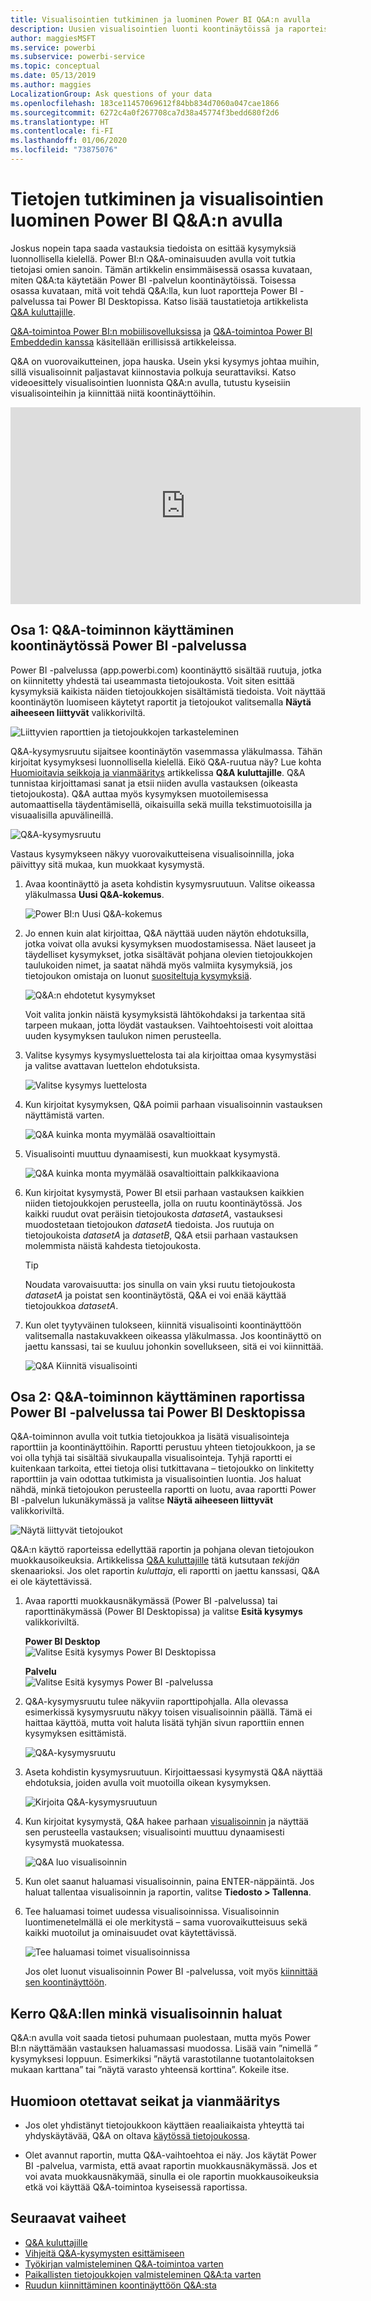 ```yaml
---
title: Visualisointien tutkiminen ja luominen Power BI Q&A:n avulla
description: Uusien visualisointien luonti koontinäytöissä ja raporteissa Power BI:n Q&A-toiminnon avulla.
author: maggiesMSFT
ms.service: powerbi
ms.subservice: powerbi-service
ms.topic: conceptual
ms.date: 05/13/2019
ms.author: maggies
LocalizationGroup: Ask questions of your data
ms.openlocfilehash: 183ce11457069612f84bb834d7060a047cae1866
ms.sourcegitcommit: 6272c4a0f267708ca7d38a45774f3bedd680f2d6
ms.translationtype: HT
ms.contentlocale: fi-FI
ms.lasthandoff: 01/06/2020
ms.locfileid: "73875076"
---
```

# <a name="use-power-bi-qa-to-explore-your-data-and-create-visuals"></a>Tietojen tutkiminen ja visualisointien luominen Power BI Q&A:n avulla

Joskus nopein tapa saada vastauksia tiedoista on esittää kysymyksiä luonnollisella kielellä. Power BI:n Q&A-ominaisuuden avulla voit tutkia tietojasi omien sanoin.  Tämän artikkelin ensimmäisessä osassa kuvataan, miten Q&A:ta käytetään Power BI -palvelun koontinäytöissä. Toisessa osassa kuvataan, mitä voit tehdä Q&A:lla, kun luot raportteja Power BI -palvelussa tai Power BI Desktopissa. Katso lisää taustatietoja artikkelista [Q&A kuluttajille](consumer/end-user-q-and-a.md). 

[Q&A-toimintoa Power BI:n mobiilisovelluksissa](consumer/mobile/mobile-apps-ios-qna.md) ja [Q&A-toimintoa Power BI Embeddedin kanssa](developer/qanda.md) käsitellään erillisissä artikkeleissa. 

Q&A on vuorovaikutteinen, jopa hauska. Usein yksi kysymys johtaa muihin, sillä visualisoinnit paljastavat kiinnostavia polkuja seurattaviksi. Katso videoesittely visualisointien luonnista Q&A:n avulla, tutustu kyseisiin visualisointeihin ja kiinnittää niitä koontinäyttöihin.

<iframe width="560" height="315" src="https://www.youtube.com/embed/qMf7OLJfCz8?list=PL1N57mwBHtN0JFoKSR0n-tBkUJHeMP2cP" frameborder="0" allowfullscreen></iframe>

## <a name="part-1-use-qa-on-a-dashboard-in-the-power-bi-service"></a>Osa 1: Q&A-toiminnon käyttäminen koontinäytössä Power BI -palvelussa

Power BI -palvelussa (app.powerbi.com) koontinäyttö sisältää ruutuja, jotka on kiinnitetty yhdestä tai useammasta tietojoukosta. Voit siten esittää kysymyksiä kaikista näiden tietojoukkojen sisältämistä tiedoista. Voit näyttää koontinäytön luomiseen käytetyt raportit ja tietojoukot valitsemalla **Näytä aiheeseen liittyvät** valikkoriviltä.

![Liittyvien raporttien ja tietojoukkojen tarkasteleminen](media/power-bi-tutorial-q-and-a/power-bi-view-related.png)

Q&A-kysymysruutu sijaitsee koontinäytön vasemmassa yläkulmassa. Tähän kirjoitat kysymyksesi luonnollisella kielellä. Eikö Q&A-ruutua näy? Lue kohta [Huomioitavia seikkoja ja vianmääritys](consumer/end-user-q-and-a.md#considerations-and-troubleshooting) artikkelissa **Q&A kuluttajille**.  Q&A tunnistaa kirjoittamasi sanat ja etsii niiden avulla vastauksen (oikeasta tietojoukosta). Q&A auttaa myös kysymyksen muotoilemisessa automaattisella täydentämisellä, oikaisuilla sekä muilla tekstimuotoisilla ja visuaalisilla apuvälineillä.

![Q&A-kysymysruutu](media/power-bi-tutorial-q-and-a/powerbi-qna.png)

Vastaus kysymykseen näkyy vuorovaikutteisena visualisoinnilla, joka päivittyy sitä mukaa, kun muokkaat kysymystä.

1. Avaa koontinäyttö ja aseta kohdistin kysymysruutuun. Valitse oikeassa yläkulmassa **Uusi Q&A-kokemus**.

    ![Power BI:n Uusi Q&A-kokemus](media/power-bi-tutorial-q-and-a/power-bi-qna-new-experience.png)

1. Jo ennen kuin alat kirjoittaa, Q&A näyttää uuden näytön ehdotuksilla, jotka voivat olla avuksi kysymyksen muodostamisessa. Näet lauseet ja täydelliset kysymykset, jotka sisältävät pohjana olevien tietojoukkojen taulukoiden nimet, ja saatat nähdä myös valmiita kysymyksiä, jos tietojoukon omistaja on luonut [suositeltuja kysymyksiä](service-q-and-a-create-featured-questions.md).

   ![Q&A:n ehdotetut kysymykset](media/power-bi-tutorial-q-and-a/power-bi-qna-suggested-questions.png)

   Voit valita jonkin näistä kysymyksistä lähtökohdaksi ja tarkentaa sitä tarpeen mukaan, jotta löydät vastauksen. Vaihtoehtoisesti voit aloittaa uuden kysymyksen taulukon nimen perusteella.

2. Valitse kysymys kysymysluettelosta tai ala kirjoittaa omaa kysymystäsi ja valitse avattavan luettelon ehdotuksista.

   ![Valitse kysymys luettelosta](media/power-bi-tutorial-q-and-a/power-bi-qna-select-a-question-how-many-stores.png)

3. Kun kirjoitat kysymyksen, Q&A poimii parhaan visualisoinnin vastauksen näyttämistä varten.

   ![Q&A kuinka monta myymälää osavaltioittain](media/power-bi-tutorial-q-and-a/power-bi-qna-how-many-stores-by-state.png)

4. Visualisointi muuttuu dynaamisesti, kun muokkaat kysymystä.

   ![Q&A kuinka monta myymälää osavaltioittain palkkikaaviona](media/power-bi-tutorial-q-and-a/power-bi-qna-stores-by-state-bar-chart.png)

1. Kun kirjoitat kysymystä, Power BI etsii parhaan vastauksen kaikkien niiden tietojoukkojen perusteella, jolla on ruutu koontinäytössä.  Jos kaikki ruudut ovat peräisin tietojoukosta *datasetA*, vastauksesi muodostetaan tietojoukon *datasetA* tiedoista.  Jos ruutuja on tietojoukoista *datasetA* ja *datasetB*, Q&A etsii parhaan vastauksen molemmista näistä kahdesta tietojoukosta.

   > [!TIP]
   > Noudata varovaisuutta: jos sinulla on vain yksi ruutu tietojoukosta *datasetA* ja poistat sen koontinäytöstä, Q&A ei voi enää käyttää tietojoukkoa *datasetA*.
   >

5. Kun olet tyytyväinen tulokseen, kiinnitä visualisointi koontinäyttöön valitsemalla nastakuvakkeen oikeassa yläkulmassa. Jos koontinäyttö on jaettu kanssasi, tai se kuuluu johonkin sovellukseen, sitä ei voi kiinnittää.

   ![Q&A Kiinnitä visualisointi](media/power-bi-tutorial-q-and-a/power-bi-qna-pin-visual.png)

## <a name="part-2-use-qa-in-a-report-in-power-bi-service-or-power-bi-desktop"></a>Osa 2: Q&A-toiminnon käyttäminen raportissa Power BI -palvelussa tai Power BI Desktopissa

Q&A-toiminnon avulla voit tutkia tietojoukkoa ja lisätä visualisointeja raporttiin ja koontinäyttöihin. Raportti perustuu yhteen tietojoukkoon, ja se voi olla tyhjä tai sisältää sivukaupalla visualisointeja. Tyhjä raportti ei kuitenkaan tarkoita, ettei tietoja olisi tutkittavana – tietojoukko on linkitetty raporttiin ja vain odottaa tutkimista ja visualisointien luontia.  Jos haluat nähdä, minkä tietojoukon perusteella raportti on luotu, avaa raportti Power BI -palvelun lukunäkymässä ja valitse **Näytä aiheeseen liittyvät** valikkoriviltä.

![Näytä liittyvät tietojoukot](media/power-bi-tutorial-q-and-a/power-bi-view-related.png)

Q&A:n käyttö raporteissa edellyttää raportin ja pohjana olevan tietojoukon muokkausoikeuksia. Artikkelissa [Q&A kuluttajille](consumer/end-user-q-and-a.md) tätä kutsutaan *tekijän* skenaarioksi. Jos olet raportin *kuluttaja*, eli raportti on jaettu kanssasi, Q&A ei ole käytettävissä.

1. Avaa raportti muokkausnäkymässä (Power BI -palvelussa) tai raporttinäkymässä (Power BI Desktopissa) ja valitse **Esitä kysymys** valikkoriviltä.

    **Power BI Desktop**    
    ![Valitse Esitä kysymys Power BI Desktopissa](media/power-bi-tutorial-q-and-a/power-bi-desktop-question.png)

    **Palvelu**    
    ![Valitse Esitä kysymys Power BI -palvelussa](media/power-bi-tutorial-q-and-a/power-bi-service.png)

2. Q&A-kysymysruutu tulee näkyviin raporttipohjalla. Alla olevassa esimerkissä kysymysruutu näkyy toisen visualisoinnin päällä. Tämä ei haittaa käyttöä, mutta voit haluta lisätä tyhjän sivun raporttiin ennen kysymyksen esittämistä.

    ![Q&A-kysymysruutu](media/power-bi-tutorial-q-and-a/power-bi-ask-question.png)

3. Aseta kohdistin kysymysruutuun. Kirjoittaessasi kysymystä Q&A näyttää ehdotuksia, joiden avulla voit muotoilla oikean kysymyksen.

   ![Kirjoita Q&A-kysymysruutuun](media/power-bi-tutorial-q-and-a/power-bi-q-and-a-suggestions.png)

4. Kun kirjoitat kysymystä, Q&A hakee parhaan [visualisoinnin](visuals/power-bi-visualization-types-for-reports-and-q-and-a.md) ja näyttää sen perusteella vastauksen; visualisointi muuttuu dynaamisesti kysymystä muokatessa.

   ![Q&A luo visualisoinnin](media/power-bi-tutorial-q-and-a/power-bi-q-and-a-visual.png)

5. Kun olet saanut haluamasi visualisoinnin, paina ENTER-näppäintä. Jos haluat tallentaa visualisoinnin ja raportin, valitse **Tiedosto > Tallenna**.

6. Tee haluamasi toimet uudessa visualisoinnissa. Visualisoinnin luontimenetelmällä ei ole merkitystä – sama vuorovaikutteisuus sekä kaikki muotoilut ja ominaisuudet ovat käytettävissä.

   ![Tee haluamasi toimet visualisoinnissa](media/power-bi-tutorial-q-and-a/power-bi-q-and-a-ellipses.png)

   Jos olet luonut visualisoinnin Power BI -palvelussa, voit myös [kiinnittää sen koontinäyttöön](service-dashboard-pin-tile-from-q-and-a.md).

## <a name="tell-qa-which-visualization-to-use"></a>Kerro Q&A:llen minkä visualisoinnin haluat
Q&A:n avulla voit saada tietosi puhumaan puolestaan, mutta myös Power BI:n näyttämään vastauksen haluamassasi muodossa. Lisää vain ”nimellä <visualization type>” kysymyksesi loppuun.  Esimerkiksi ”näytä varastotilanne tuotantolaitoksen mukaan karttana” tai ”näytä varasto yhteensä korttina”.  Kokeile itse.

## <a name="considerations-and-troubleshooting"></a>Huomioon otettavat seikat ja vianmääritys
- Jos olet yhdistänyt tietojoukkoon käyttäen reaaliaikaista yhteyttä tai yhdyskäytävää, Q&A on oltava [käytössä tietojoukossa](service-q-and-a-direct-query.md).

- Olet avannut raportin, mutta Q&A-vaihtoehtoa ei näy. Jos käytät Power BI -palvelua, varmista, että avaat raportin muokkausnäkymässä. Jos et voi avata muokkausnäkymää, sinulla ei ole raportin muokkausoikeuksia etkä voi käyttää Q&A-toimintoa kyseisessä raportissa.

## <a name="next-steps"></a>Seuraavat vaiheet

- [Q&A kuluttajille](consumer/end-user-q-and-a.md)   
- [Vihjeitä Q&A-kysymysten esittämiseen](consumer/end-user-q-and-a-tips.md)   
- [Työkirjan valmisteleminen Q&A-toimintoa varten](service-prepare-data-for-q-and-a.md)  
- [Paikallisten tietojoukkojen valmisteleminen Q&A:ta varten](service-q-and-a-direct-query.md)   
- [Ruudun kiinnittäminen koontinäyttöön Q&A:sta](service-dashboard-pin-tile-from-q-and-a.md)
